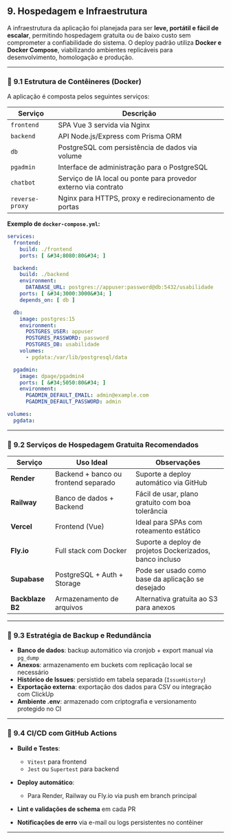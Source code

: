 ## **9. Hospedagem e Infraestrutura**

A infraestrutura da aplicação foi planejada para ser **leve, portátil e fácil de escalar**, permitindo hospedagem gratuita ou de baixo custo sem comprometer a confiabilidade do sistema. O deploy padrão utiliza **Docker e Docker Compose**, viabilizando ambientes replicáveis para desenvolvimento, homologação e produção.

---

### 🔹 **9.1 Estrutura de Contêineres (Docker)**

A aplicação é composta pelos seguintes serviços:

| Serviço         | Descrição                                                       |
| --------------- | --------------------------------------------------------------- |
| `frontend`      | SPA Vue 3 servida via Nginx                                     |
| `backend`       | API Node.js/Express com Prisma ORM                              |
| `db`            | PostgreSQL com persistência de dados via volume                 |
| `pgadmin`       | Interface de administração para o PostgreSQL                    |
| `chatbot`       | Serviço de IA local ou ponte para provedor externo via contrato |
| `reverse-proxy` | Nginx para HTTPS, proxy e redirecionamento de portas            |

**Exemplo de `docker-compose.yml`:**

```yaml
services:
  frontend:
    build: ./frontend
    ports: [ &#34;8080:80&#34; ]

  backend:
    build: ./backend
    environment:
      DATABASE_URL: postgres://appuser:password@db:5432/usabilidade
    ports: [ &#34;3000:3000&#34; ]
    depends_on: [ db ]

  db:
    image: postgres:15
    environment:
      POSTGRES_USER: appuser
      POSTGRES_PASSWORD: password
      POSTGRES_DB: usabilidade
    volumes:
      - pgdata:/var/lib/postgresql/data

  pgadmin:
    image: dpage/pgadmin4
    ports: [ &#34;5050:80&#34; ]
    environment:
      PGADMIN_DEFAULT_EMAIL: admin@example.com
      PGADMIN_DEFAULT_PASSWORD: admin

volumes:
  pgdata:
```

---

### 🔹 **9.2 Serviços de Hospedagem Gratuita Recomendados**

| Serviço          | Uso Ideal                            | Observações                                              |
| ---------------- | ------------------------------------ | -------------------------------------------------------- |
| **Render**       | Backend + banco ou frontend separado | Suporte a deploy automático via GitHub                   |
| **Railway**      | Banco de dados + Backend             | Fácil de usar, plano gratuito com boa tolerância         |
| **Vercel**       | Frontend (Vue)                       | Ideal para SPAs com roteamento estático                  |
| **Fly.io**       | Full stack com Docker                | Suporte a deploy de projetos Dockerizados, banco incluso |
| **Supabase**     | PostgreSQL + Auth + Storage          | Pode ser usado como base da aplicação se desejado        |
| **Backblaze B2** | Armazenamento de arquivos            | Alternativa gratuita ao S3 para anexos                   |

---

### 🔹 **9.3 Estratégia de Backup e Redundância**

* **Banco de dados**: backup automático via cronjob + export manual via `pg_dump`
* **Anexos**: armazenamento em buckets com replicação local se necessário
* **Histórico de Issues**: persistido em tabela separada (`IssueHistory`)
* **Exportação externa**: exportação dos dados para CSV ou integração com ClickUp
* **Ambiente .env**: armazenado com criptografia e versionamento protegido no CI

---

### 🔹 **9.4 CI/CD com GitHub Actions**

* **Build e Testes**:

  * `Vitest` para frontend
  * `Jest` ou `Supertest` para backend
* **Deploy automático**:

  * Para Render, Railway ou Fly.io via push em branch principal
* **Lint e validações de schema** em cada PR
* **Notificações de erro** via e-mail ou logs persistentes no contêiner

---
